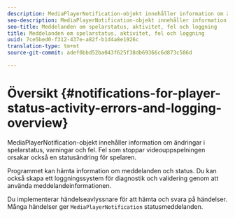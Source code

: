 ```yaml
---
description: MediaPlayerNotification-objekt innehåller information om ändringar i spelarstatus, varningar och fel. Fel som stoppar videouppspelningen orsakar också en statusändring för spelaren.
seo-description: MediaPlayerNotification-objekt innehåller information om ändringar i spelarstatus, varningar och fel. Fel som stoppar videouppspelningen orsakar också en statusändring för spelaren.
seo-title: Meddelanden om spelarstatus, aktivitet, fel och loggning
title: Meddelanden om spelarstatus, aktivitet, fel och loggning
uuid: 7ce5bed0-f312-437e-a82f-b1d4a8e1926c
translation-type: tm+mt
source-git-commit: adef0bbd52ba043f625f38db69366c6d873c586d

---
```



# Översikt {#notifications-for-player-status-activity-errors-and-logging-overview}

MediaPlayerNotification-objekt innehåller information om ändringar i spelarstatus, varningar och fel. Fel som stoppar videouppspelningen orsakar också en statusändring för spelaren.

Programmet kan hämta information om meddelanden och status. Du kan också skapa ett loggningssystem för diagnostik och validering genom att använda meddelandeinformationen.

Du implementerar händelseavlyssnare för att hämta och svara på händelser. Många händelser ger `MediaPlayerNotification` statusmeddelanden.